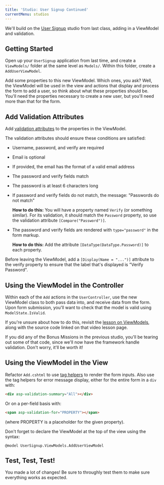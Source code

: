 ```yaml
---
title: 'Studio: User Signup Continued'
currentMenu: studios
---
```


We'll build on the [User Signup](../user-signup/) studio from last class, adding in a ViewModel and validation.

## Getting Started

Open up your `UserSignup` application from last time, and create a `ViewModels/` folder at the same level as `Models/`. Within this folder, create a `AddUserViewModel`.

Add some properties to this new ViewModel. Which ones, you ask? Well, the ViewModel will be used in the view and actions that display and process the form to add a user, so think about what these properties should be. You'll need the properties necessary to create a new user, but you'll need more than that for the form.

## Add Validation Attributes

Add [validation attributes](https://docs.microsoft.com/en-us/aspnet/core/mvc/models/validation#validation-attributes) to the properties in the ViewModel.

The validation attributes should ensure these conditions are satisfied:
- Username, password, and verify are required
- Email is optional
- If provided, the email has the format of a valid email address
- The password and verify fields match
- The password is at least 6 characters long
- If password and verify fields do not match, the message: "Passwords do not match"

    **How to do this:** You will have a property named `Verify` (or something similar). For its validation, it should match the `Password` property, so use the validation attribute `[Compare("Password")]`.
- The password and verify fields are rendered with `type="password"` in the form markup.

    **How to do this:** Add the attribute `[DataType(DataType.Password)]` to each property.

Before leaving the ViewModel, add a `[Display(Name = "...")]` attribute to the verify property to ensure that the label that's displayed is "Verify Password".

## Using the ViewModel in the Controller

Within each of the `Add` actions in the `UserController`, use the new ViewModel class to both pass data into, and receive data from the form. Upon form submission, you'll want to check that the model is valid using `ModelState.IsValid`.

If you're unsure about how to do this, revisit the [lesson on ViewModels](../../videos/intro-to-mvc-viewmodels-1/), along with the source code linked on that video lesson page.

<aside class="aside-warning" markdown="1">
If you did any of the Bonus Missions in the previous studio, you'll be tearing out some of that code, since we'll now have the framework handle validation. Don't worry, it'll be worth it!
</aside>

## Using the ViewModel in the View

Refactor `Add.cshtml` to use [tag helpers](https://docs.microsoft.com/en-us/aspnet/core/mvc/views/working-with-forms) to render the form inputs. Also use the tag helpers for error message display, either for the entire form in a `div` with:

```html
<div asp-validation-summary="All"></div>
```

Or on a per-field basis with:

```html
<span asp-validation-for="PROPERTY"></span>
```

(where PROPERTY is a placeholder for the given property).

Don't forget to declare the ViewModel at the top of the view using the syntax:

```nohighlight
@model UserSignup.ViewModels.AddUserViewModel
```

## Test, Test, Test!

You made a lot of changes! Be sure to throughly test them to make sure everything works as expected.
